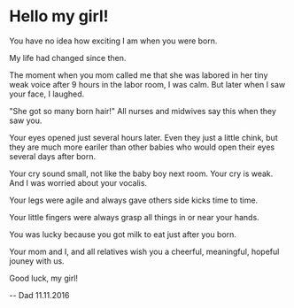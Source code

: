 # Hello my girl!

You have no idea how exciting I am when you were born.

My life had changed since then.

The moment when you mom called me that she was labored in her tiny weak voice after 9 hours in the labor room, I was calm. But later when I saw your face, I laughed.

"She got so many born hair!" All nurses and midwives say this when they saw you.

Your eyes opened just several hours later. Even they just a little chink, but they are much more eariler than other babies who would open their eyes several days after born.

Your cry sound small, not like the baby boy next room. Your cry is weak. And I was worried about your vocalis.

Your legs were agile and always gave others side kicks time to time.

Your little fingers were always grasp all things in or near your hands.

You was lucky because you got milk to eat just after you born.

Your mom and I, and all relatives wish you a cheerful, meaningful, hopeful jouney with us.

Good luck, my girl!

   --   Dad 11.11.2016

